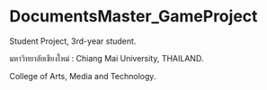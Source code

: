 # DocumentsMaster_GameProject

Student Project, 3rd-year student.

มหาวิทยาลัยเชียงใหม่ : Chiang Mai University, THAILAND.

College of Arts, Media and Technology.
